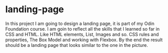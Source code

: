 # landing-page

In this project I am going to design a landing page, it is part of my Odin Foundation course.
I am goin to reflect all the skills that I learned so far in CSS and HTML.
Like HTML elements, List, Images and so.
CSS rules and properties, The Box Model and working with Flexbox.
By the end the result should be a landing page that looks similar to the one in the picture.
